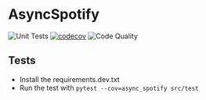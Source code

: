 # AsyncSpotify

![Unit Tests](https://github.com/HuiiBuh/AsyncSpotify/workflows/Unit%20Tests/badge.svg)
[![codecov](https://codecov.io/gh/HuiiBuh/AsyncSpotify/branch/master/graph/badge.svg?token=0oC3x1chKb)](https://codecov.io/gh/HuiiBuh/AsyncSpotify)
![Code Quality](https://www.code-inspector.com/project/4098/status/svg)

## Tests

+ Install the requirements.dev.txt
+ Run the test with `pytest --cov=async_spotify src/test`
